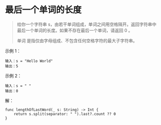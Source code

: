 # 最后一个单词的长度


>  给你一个字符串 s，由若干单词组成，单词之间用空格隔开。返回字符串中最后一个单词的长度。如果不存在最后一个单词，请返回 0 。
> 
> 单词 是指仅由字母组成、不包含任何空格字符的最大子字符串。


示例 1：
```
输入：s = "Hello World"
输出：5
```
示例 2：
```
输入：s = " "
输出：0
```

解：
```
func lengthOfLastWord(_ s: String) -> Int {
    return s.split(separator: " ").last?.count ?? 0
}
```
